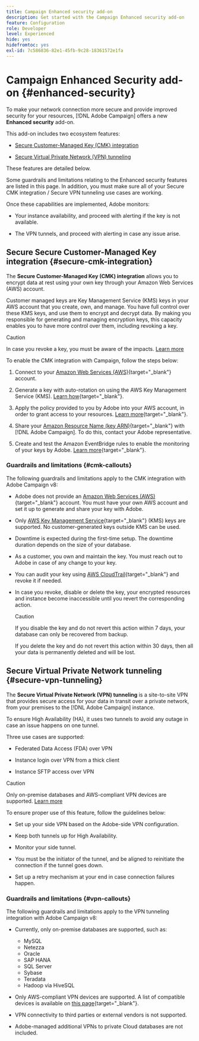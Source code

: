 ```yaml
---
title: Campaign Enhanced security add-on
description: Get started with the Campaign Enhanced security add-on
feature: Configuration
role: Developer
level: Experienced
hide: yes
hidefromtoc: yes
exl-id: 7c586836-82e1-45fb-9c28-18361572e1fa
---
```


# Campaign Enhanced Security add-on {#enhanced-security}

To make your network connection more secure and provide improved security for your resources, [!DNL Adobe Campaign] offers a new **Enhanced security** add-on.

This add-on includes two ecosystem features:

* [Secure Customer-Managed Key (CMK) integration](#secure-cmk-integration)

* [Secure Virtual Private Network (VPN) tunneling](#secure-vpn-tunneling)

These features are detailed below.

Some guardrails and limitations relating to the Enhanced security features are listed in this page. In addition, you must make sure all of your Secure CMK integration / Secure VPN tunneling use cases are working. 

Once these capabilities are implemented, Adobe monitors:

* Your instance availability, and proceed with alerting if the key is not available.

* The VPN tunnels, and proceed with alerting in case any issue arise.

## Secure Secure Customer-Managed Key integration {#secure-cmk-integration}

The **Secure Customer-Managed Key (CMK) integration** allows you to encrypt data at rest using your own key through your Amazon Web Services (AWS) account.

Customer managed keys are Key Management Service (KMS) keys in your AWS account that you create, own, and manage. You have full control over these KMS keys, and use them to encrypt and decrypt data. By making you responsible for generating and managing encryption keys, this capacity enables you to have more control over them, including revoking a key.

>[!CAUTION]
>
>In case you revoke a key, you must be aware of the impacts. [Learn more](#cmk-callouts)

To enable the CMK integration with Campaign, follow the steps below:

1. Connect to your [Amazon Web Services (AWS)](https://aws.amazon.com/){target="_blank"} account.

1. Generate a key with auto-rotation on using the AWS Key Management Service (KMS). [Learn how](https://docs.aws.amazon.com/kms/latest/developerguide/create-keys.html){target="_blank"}.

1. Apply the policy provided to you by Adobe into your AWS account, in order to grant access to your resources. [Learn more](https://docs.aws.amazon.com/kms/latest/developerguide/key-policy-services.html){target="_blank"}. <!--link TBC-->

1. Share your [Amazon Resource Name (key ARN)](https://docs.aws.amazon.com/kms/latest/developerguide/find-cmk-id-arn.html){target="_blank"} with [!DNL Adobe Campaign]. To do this, contact your Adobe representative. <!--or Adobe transition manager?-->

1. Create and test the Amazon EventBridge rules to enable the monitoring of your keys by Adobe.​ [Learn more](https://docs.aws.amazon.com/eventbridge/latest/userguide/eb-rules.html){target="_blank"}.


### Guardrails and limitations {#cmk-callouts}

The following guardrails and limitations apply to the CMK integration with Adobe Campaign v8:

* Adobe does not provide an [Amazon Web Services (AWS)](https://aws.amazon.com/){target="_blank"} account. You must have your own AWS account and set it up to generate and share your key with Adobe.

* Only [AWS Key Management Service](https://docs.aws.amazon.com/kms/latest/developerguide/overview.html){target="_blank"} (KMS) keys are supported. No customer-generated keys outside KMS can be used.​

* Downtime is expected during the first-time setup. ​The downtime duration depends on the size of your database.

* As a customer, you own and maintain the key. You must reach out to Adobe in case of any change to your key.​

* You can audit your key using [AWS CloudTrail](https://docs.aws.amazon.com/awscloudtrail/latest/userguide/cloudtrail-user-guide.html){target="_blank"} and revoke it if needed.​

* In case you revoke, disable or delete the key, your encrypted resources and instance become inaccessible until you revert the corresponding action.

    >[!CAUTION]
    >
    >If you disable the key and do not revert this action within 7 days, your database can only be recovered from backup.
    >
    >If you delete the key and do not revert this action within 30 days, then all your data is permanently deleted and will be lost.​

## Secure Virtual Private Network tunneling {#secure-vpn-tunneling}

The **Secure Virtual Private Network (VPN) tunneling** is a site-to-site VPN that provides secure access for your data in transit over a private network, from your premises to the [!DNL Adobe Campaign] instance.

<!--As it connects two networks together, it is a site-to-site VPN.-->

To ensure High Availability (HA), it uses two tunnels to avoid any outage in case an issue happens on one tunnel.

Three use cases are supported:

* Federated Data Access (FDA) over VPN<!--to access your on-premise database from the Campaign instance over VPN-->

* Instance login over VPN from a thick client

* Instance SFTP access over VPN

>[!CAUTION]
>
>Only on-premise databases and AWS-compliant VPN devices are supported. [Learn more](#vpn-callouts)

To ensure proper use of this feature, follow the guidelines below:

* Set up your side VPN based on the Adobe-side VPN configuration.

* Keep both tunnels up for High Availability.

* Monitor your side tunnel.

* You must be the initiator of the tunnel, and be aligned to reinitiate the connection if the tunnel goes down.

* Set up a retry mechanism at your end in case connection failures happen.


### Guardrails and limitations {#vpn-callouts}

The following guardrails and limitations apply to the VPN tunneling integration with Adobe Campaign v8:

* Currently, only on-premise databases are supported, such as<!--Richa to check the list with PM-->:

    * MySQL
    * Netezza
    * Oracle
    * SAP HANA
    * SQL Server
    * Sybase
    * Teradata
    * Hadoop via HiveSQL

* Only AWS-compliant VPN devices are supported. A list of compatible devices is available on [this page](https://docs.aws.amazon.com/vpn/latest/s2svpn/your-cgw.html#example-configuration-files){target="_blank"}<!--check which list should be communicated-->.

* VPN connectivity to third parties or external vendors is not supported.

* Adobe-managed additional VPNs to private Cloud databases are not included.
